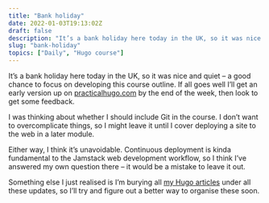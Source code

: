 ```yaml
---
title: "Bank holiday"
date: 2022-01-03T19:13:02Z
draft: false
description: "It’s a bank holiday here today in the UK, so it was nice and quiet – a good chance to focus on developing this course outline."
slug: "bank-holiday"
topics: ["Daily", "Hugo course"]
---
```


It’s a bank holiday here today in the UK, so it was nice and quiet – a good chance to focus on developing this course outline. If all goes well I’ll get an early version up on [practicalhugo.com](https://practicalhugo.com/) by the end of the week, then look to get some feedback.

I was thinking about whether I should include Git in the course. I don’t want to overcomplicate things, so I might leave it until I cover deploying a site to the web in a later module. 

Either way, I think it’s unavoidable. Continuous deployment is kinda fundamental to the Jamstack web development workflow, so I think I’ve answered my own question there – it would be a mistake to leave it out.

Something else I just realised is I’m burying all [my Hugo articles](/topics/hugo/) under all these updates, so I’ll try and figure out a better way to organise these soon.